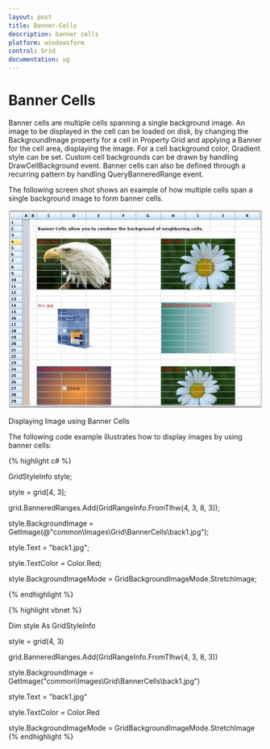 ```yaml
---
layout: post
title: Banner-Cells
description: banner cells
platform: windowsform
control: Grid
documentation: ug
---
```


# Banner Cells

Banner cells are multiple cells spanning a single background image. An image to be displayed in the cell can be loaded on disk, by changing the BackgroundImage property for a cell in Property Grid and applying a Banner for the cell area, displaying the image. For a cell background color, Gradient style can be set. Custom cell backgrounds can be drawn by handling DrawCellBackground event. Banner cells can also be defined through a recurring pattern by handling QueryBanneredRange event.

The following screen shot shows an example of how multiple cells span a single background image to form banner cells.

![](Banner-Cells_images/Banner-Cells_img1.png)





Displaying Image using Banner Cells

The following code example illustrates how to display images by using banner cells:

 {% highlight c# %}



GridStyleInfo style;

style = grid[4, 3];

grid.BanneredRanges.Add(GridRangeInfo.FromTlhw(4, 3, 8, 3));

style.BackgroundImage = GetImage(@"common\Images\Grid\BannerCells\back1.jpg");

style.Text = "back1.jpg";

style.TextColor = Color.Red;

style.BackgroundImageMode = GridBackgroundImageMode.StretchImage;

{% endhighlight %}

{% highlight vbnet %}



Dim style As GridStyleInfo

style = grid(4, 3)

grid.BanneredRanges.Add(GridRangeInfo.FromTlhw(4, 3, 8, 3))

style.BackgroundImage = GetImage("common\Images\Grid\BannerCells\back1.jpg")

style.Text = "back1.jpg"

style.TextColor = Color.Red

style.BackgroundImageMode = GridBackgroundImageMode.StretchImage
{% endhighlight %}



